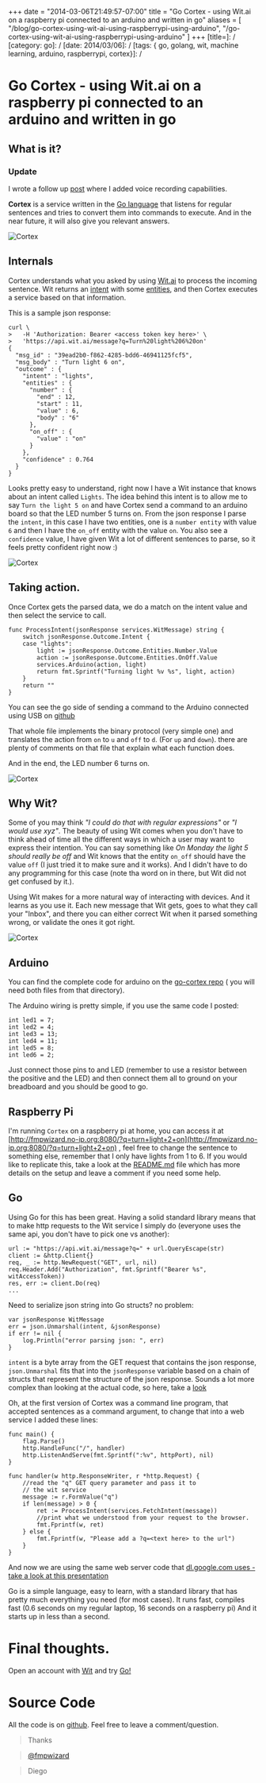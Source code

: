 +++
date = "2014-03-06T21:49:57-07:00"
title = "Go Cortex - using Wit.ai on a raspberry pi connected to an arduino and written in go"
aliases = [
	"/blog/go-cortex-using-wit-ai-using-raspberrypi-using-arduino",
	"/go-cortex-using-wit-ai-using-raspberrypi-using-arduino"
]
+++
[title=]: /
[category: go]: /
[date: 2014/03/06]: /
[tags: { go, golang, wit, machine learning, arduino, raspberrypi, cortex}]: /


# Go Cortex - using Wit.ai on a raspberry pi connected to an arduino and written in go

## What is it?

### Update

I wrote a follow up [post](http://blog.fmpwizard.com/blog/using-voice-recognition-and-an-ultrasonic-sensor) where I added voice recording capabilities.


**Cortex** is a service written in the [Go language](http://golang.org) that listens for regular sentences and tries to convert them into commands to execute. And in the near future, it will also give you relevant answers.

![Cortex](/images/arduino-1.jpg)

## Internals

Cortex understands what you asked by using [Wit.ai](http://wit.ai) to process the incoming sentence. Wit returns  an [intent](https://wit.ai/docs/intro#toc_5) with some [entities](https://wit.ai/docs/intro#toc_9), and then Cortex executes a service based on that information.

This is a sample json response:

```
curl \
>   -H 'Authorization: Bearer <access token key here>' \
>   'https://api.wit.ai/message?q=Turn%20light%206%20on'
{
  "msg_id" : "39ead2b0-f862-4285-bdd6-46941125fcf5",
  "msg_body" : "Turn light 6 on",
  "outcome" : {
    "intent" : "lights",
    "entities" : {
      "number" : {
        "end" : 12,
        "start" : 11,
        "value" : 6,
        "body" : "6"
      },
      "on_off" : {
        "value" : "on"
      }
    },
    "confidence" : 0.764
  }
}
```

Looks pretty easy to understand, right now I have a Wit instance that knows about an intent called `Lights`. The idea behind this intent is to allow me to say `Turn the light 5 on` and have Cortex send a command to an arduino board so that the LED number 5 turns on. From the json response I parse the `intent`, in this case I have two entities, one is a `number entity` with value `6` and then I have the `on_off` entity with the value `on`. You also see a `confidence` value, I have given Wit a lot of different sentences to parse, so it feels pretty confident right now :)

![Cortex](/images/arduino-2.jpg)

## Taking action.

Once Cortex gets the parsed data, we do a match on the intent value and then select the service to call.

```
func ProcessIntent(jsonResponse services.WitMessage) string {
	switch jsonResponse.Outcome.Intent {
	case "lights":
		light := jsonResponse.Outcome.Entities.Number.Value
		action := jsonResponse.Outcome.Entities.OnOff.Value
		services.Arduino(action, light)
		return fmt.Sprintf("Turning light %v %s", light, action)
	}
	return ""
}

```

You can see the go side of sending a command to the Arduino connected using USB on [github](https://github.com/fmpwizard/go-cortex/blob/master/services/arduino.go)

That whole file implements the binary protocol (very simple one) and translates the action from `on` to `u` and `off` to `d`. (For `up` and `down`). there are plenty of comments on that file that explain what each function does.

And in the end, the LED number 6 turns on.

![Cortex](/images/arduino-3.jpg)

## Why Wit?

Some of you may think *"I could do that with regular expressions"* or *"I would use xyz"*. The beauty of using Wit comes when you don't have to think ahead of time all the different ways in which a user may want to express their intention. You can say something like *On Monday the light 5 should really be off* and Wit knows that the entity `on_off` should have the value `off` (I just tried it to make sure and it works). And I didn't have to do any programming for this case (note tha word on in there, but Wit did not get confused by it.).

Using Wit makes for a more natural way of interacting with devices. And it learns as you use it. Each new message that Wit gets, goes to what they call your "Inbox", and there you can either correct Wit when it parsed something wrong, or validate the ones it got right.

![Cortex](/images/arduino-4.jpg)

## Arduino

You can find the complete code for arduino on the [go-cortex repo](https://github.com/fmpwizard/go-cortex/blob/master/arduino/) ( you will need both files from that directory).

The Arduino wiring is pretty simple, if you use the same code I posted:

```
int led1 = 7;
int led2 = 4;
int led3 = 13;
int led4 = 11;
int led5 = 8;
int led6 = 2;
```

Just connect those pins to and LED (remember to use a resistor between the positive and the LED) and then connect them all to ground on your breadboard and you should be good to go.

## Raspberry Pi
I'm running `Cortex` on a raspberry pi at home, you can access it at [http://fmpwizard.no-ip.org:8080/?q=turn+light+2+on](http://fmpwizard.no-ip.org:8080/?q=turn+light+2+on) , feel free to change the sentence to something else, remember that I only have lights from 1 to 6. If you would like to replicate this, take a look at the [README.md](https://github.com/fmpwizard/go-cortex/blob/master/README.md) file which has more details on the setup and leave a comment if you need some help.

## Go
Using Go for this has been great. Having a solid standard library means that to make http requests to the Wit service I simply do (everyone uses the same api, you don't have to pick one vs another):


	url := "https://api.wit.ai/message?q=" + url.QueryEscape(str)
	client := &http.Client{}
	req, _ := http.NewRequest("GET", url, nil)
	req.Header.Add("Authorization", fmt.Sprintf("Bearer %s", witAccessToken))
	res, err := client.Do(req)
	...

Need to serialize json string into Go structs? no problem:

    var jsonResponse WitMessage
	err = json.Unmarshal(intent, &jsonResponse)
	if err != nil {
		log.Println("error parsing json: ", err)
	}

`intent` is a byte array from the GET request that contains the json response, `json.Unmarshal` fits that into the `jsonResponse` variable based on a chain of structs that represent the structure of the json response. Sounds a lot more complex than looking at the actual code, so here, take a [look](https://github.com/fmpwizard/go-cortex/blob/master/services/wit.go)

Oh, at the first version of Cortex was a command line program, that accepted sentences as a command argument, to change that into a web service I added these lines:

    func main() {
	    flag.Parse()
	    http.HandleFunc("/", handler)
	    http.ListenAndServe(fmt.Sprintf(":%v", httpPort), nil)
    }

    func handler(w http.ResponseWriter, r *http.Request) {
	    //read the "q" GET query parameter and pass it to
	    // the wit service
	    message := r.FormValue("q")
	    if len(message) > 0 {
		    ret := ProcessIntent(services.FetchIntent(message))
		    //print what we understood from your request to the browser.
		    fmt.Fprintf(w, ret)
	    } else {
		    fmt.Fprintf(w, "Please add a ?q=<text here> to the url")
	    }
    }

And now we are using the same web server code that [dl.google.com uses - take a look at this presentation](http://talks.golang.org/2013/oscon-dl.slide#1)

Go is a simple language, easy to learn, with a standard library that has pretty much everything you need (for most cases). It runs fast, compiles fast (0.6 seconds on my regular laptop, 16 seconds on a raspberry pi) And it starts up in less than a second.

# Final thoughts.

Open an account with [Wit](https://wit.ai/) and try [Go!](http://golang.org)

# Source Code

All the code is on [github](https://github.com/fmpwizard/go-cortex). Feel free to leave a comment/question.

>Thanks

>[@fmpwizard](https://twitter.com/fmpwizard)

>Diego
